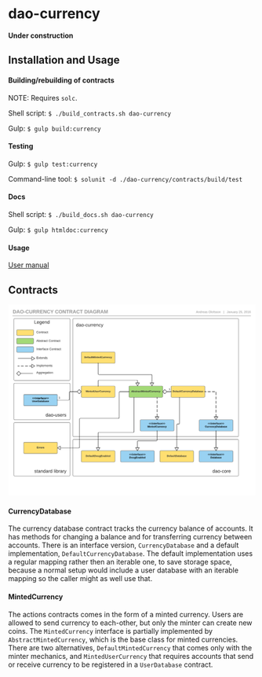 # dao-currency

**Under construction**

## Installation and Usage

#### Building/rebuilding of contracts

NOTE: Requires `solc`.

Shell script: `$ ./build_contracts.sh dao-currency`

Gulp: `$ gulp build:currency`

#### Testing

Gulp: `$ gulp test:currency` 

Command-line tool: `$ solunit -d ./dao-currency/contracts/build/test`

#### Docs

Shell script: `$ ./build_docs.sh dao-currency`

Gulp: `$ gulp htmldoc:currency`

#### Usage

[User manual](https://github.com/smartcontractproduction/dao/blob/master/docs/Manual.md)

## Contracts

![DaoCurrencyContracts](../docs/images/dao-currency-contracts.png)

#### CurrencyDatabase

The currency database contract tracks the currency balance of accounts. It has methods for changing a balance and for transferring currency between accounts. There is an interface version, `CurrencyDatabase` and a default implementation, `DefaultCurrencyDatabase`. The default implementation uses a regular mapping rather then an iterable one, to save storage space, because a normal setup would include a user database with an iterable mapping so the caller might as well use that.

#### MintedCurrency

The actions contracts comes in the form of a minted currency. Users are allowed to send currency to each-other, but only the minter can create new coins. The `MintedCurrency` interface is partially implemented by `AbstractMintedCurrency`, which is the base class for minted currencies. There are two alternatives, `DefaultMintedCurrency` that comes only with the minter mechanics, and `MintedUserCurrency` that requires accounts that send or receive currency to be registered in a `UserDatabase` contract.